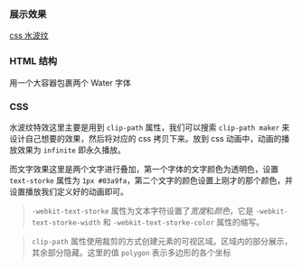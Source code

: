 ### 展示效果

[css 水波纹](http://project-demo.ihsxu.com/css-water-animate/)

### HTML 结构

用一个大容器包裹两个 Water 字体

### CSS

水波纹特效这里主要是用到 `clip-path` 属性，我们可以搜索 `clip-path maker` 来设计自己想要的效果，然后将对应的 css 拷贝下来。放到 css 动画中，动画的播放效果为 `infinite` 即永久播放。

而文字效果这里是两个文字进行叠加，第一个字体的文字颜色为透明色，设置 `text-storke` 属性为 `1px #03a9fa`，第二个文字的颜色设置上刚才的那个颜色，并设置播放我们定义好的动画即可。

> `-webkit-text-storke` 属性为文本字符设置了*宽度*和*颜色*，它是 `-webkit-text-storke-width` 和 `-webkit-text-storke-color` 属性的缩写。

> `clip-path` 属性使用裁剪的方式创建元素的可视区域。区域内的部分展示，其余部分隐藏。这里的值 `polygon` 表示多边形的各个坐标
